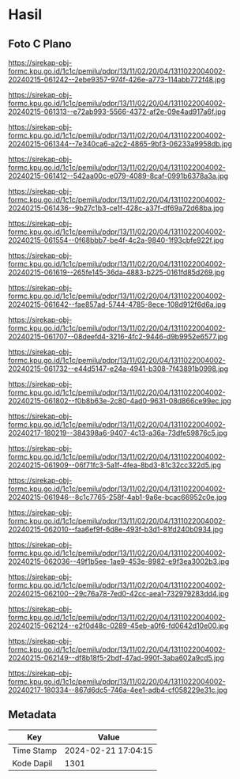 # Hasil

## Foto C Plano

https://sirekap-obj-formc.kpu.go.id/1c1c/pemilu/pdpr/13/11/02/20/04/1311022004002-20240215-061242--2ebe9357-974f-426e-a773-114abb772f48.jpg

https://sirekap-obj-formc.kpu.go.id/1c1c/pemilu/pdpr/13/11/02/20/04/1311022004002-20240215-061313--e72ab993-5566-4372-af2e-09e4ad917a6f.jpg

https://sirekap-obj-formc.kpu.go.id/1c1c/pemilu/pdpr/13/11/02/20/04/1311022004002-20240215-061344--7e340ca6-a2c2-4865-9bf3-06233a9958db.jpg

https://sirekap-obj-formc.kpu.go.id/1c1c/pemilu/pdpr/13/11/02/20/04/1311022004002-20240215-061412--542aa00c-e079-4089-8caf-0991b6378a3a.jpg

https://sirekap-obj-formc.kpu.go.id/1c1c/pemilu/pdpr/13/11/02/20/04/1311022004002-20240215-061436--9b27c1b3-ce1f-428c-a37f-df69a72d68ba.jpg

https://sirekap-obj-formc.kpu.go.id/1c1c/pemilu/pdpr/13/11/02/20/04/1311022004002-20240215-061554--0f68bbb7-be4f-4c2a-9840-1f93cbfe922f.jpg

https://sirekap-obj-formc.kpu.go.id/1c1c/pemilu/pdpr/13/11/02/20/04/1311022004002-20240215-061619--265fe145-36da-4883-b225-0161fd85d269.jpg

https://sirekap-obj-formc.kpu.go.id/1c1c/pemilu/pdpr/13/11/02/20/04/1311022004002-20240215-061642--fae857ad-5744-4785-8ece-108d912f6d6a.jpg

https://sirekap-obj-formc.kpu.go.id/1c1c/pemilu/pdpr/13/11/02/20/04/1311022004002-20240215-061707--08deefd4-3216-4fc2-9446-d9b9952e6577.jpg

https://sirekap-obj-formc.kpu.go.id/1c1c/pemilu/pdpr/13/11/02/20/04/1311022004002-20240215-061732--e44d5147-e24a-4941-b308-7f43891b0998.jpg

https://sirekap-obj-formc.kpu.go.id/1c1c/pemilu/pdpr/13/11/02/20/04/1311022004002-20240215-061802--f0b8b63e-2c80-4ad0-9631-08d866ce99ec.jpg

https://sirekap-obj-formc.kpu.go.id/1c1c/pemilu/pdpr/13/11/02/20/04/1311022004002-20240217-180219--384398a6-9407-4c13-a36a-73dfe59876c5.jpg

https://sirekap-obj-formc.kpu.go.id/1c1c/pemilu/pdpr/13/11/02/20/04/1311022004002-20240215-061909--06f71fc3-5a1f-4fea-8bd3-81c32cc322d5.jpg

https://sirekap-obj-formc.kpu.go.id/1c1c/pemilu/pdpr/13/11/02/20/04/1311022004002-20240215-061946--8c1c7765-258f-4ab1-9a6e-bcac66952c0e.jpg

https://sirekap-obj-formc.kpu.go.id/1c1c/pemilu/pdpr/13/11/02/20/04/1311022004002-20240215-062010--faa6ef9f-6d8e-493f-b3d1-81fd240b0934.jpg

https://sirekap-obj-formc.kpu.go.id/1c1c/pemilu/pdpr/13/11/02/20/04/1311022004002-20240215-062036--49f1b5ee-1ae9-453e-8982-e9f3ea3002b3.jpg

https://sirekap-obj-formc.kpu.go.id/1c1c/pemilu/pdpr/13/11/02/20/04/1311022004002-20240215-062100--29c76a78-7ed0-42cc-aea1-732979283dd4.jpg

https://sirekap-obj-formc.kpu.go.id/1c1c/pemilu/pdpr/13/11/02/20/04/1311022004002-20240215-062124--e2f0d48c-0289-45eb-a0f6-fd0642d10e00.jpg

https://sirekap-obj-formc.kpu.go.id/1c1c/pemilu/pdpr/13/11/02/20/04/1311022004002-20240215-062149--df8b18f5-2bdf-47ad-990f-3aba602a9cd5.jpg

https://sirekap-obj-formc.kpu.go.id/1c1c/pemilu/pdpr/13/11/02/20/04/1311022004002-20240217-180334--867d6dc5-746a-4ee1-adb4-cf058229e31c.jpg


## Metadata

| Key        | Value               |
| ---------- | ------------------- |
| Time Stamp | 2024-02-21 17:04:15 |
| Kode Dapil | 1301                |



